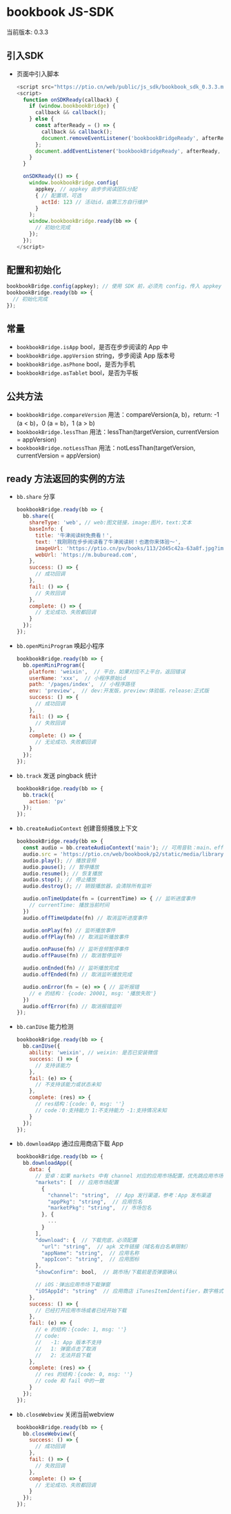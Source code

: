 bookbook JS-SDK
===========================

当前版本: 0.3.3

## 引入SDK

* 页面中引入脚本

  ```js
  <script src="https://ptio.cn/web/public/js_sdk/bookbook_sdk_0.3.3.min.js"></script>
  <script>
    function onSDKReady(callback) {
      if (window.bookbookBridge) {
        callback && callback();
      } else {
        const afterReady = () => {
          callback && callback();
          document.removeEventListener('bookbookBridgeReady', afterReady, false);
        };
        document.addEventListener('bookbookBridgeReady', afterReady, false);
      }
    }

    onSDKReady(() => {
      window.bookbookBridge.config(
        appkey, // appkey 由步步阅读团队分配
        { // 配置项，可选
          actId: 123 // 活动id，由第三方自行维护
        }
      );
      window.bookbookBridge.ready(bb => {
        // 初始化完成
      });
    });
  </script>
  ```


## 配置和初始化

```js
bookbookBridge.config(appkey); // 使用 SDK 前，必须先 config，传入 appkey
bookbookBridge.ready(bb => {
  // 初始化完成
});
```

## 常量

* `bookbookBridge.isApp` bool，是否在步步阅读的 App 中
* `bookbookBridge.appVersion` string，步步阅读 App 版本号
* `bookbookBridge.asPhone` bool，是否为手机
* `bookbookBridge.asTablet` bool，是否为平板

## 公共方法

* `bookbookBridge.compareVersion` 用法：compareVersion(a, b)，return: -1 (a < b)，0 (a = b)，1 (a > b)
* `bookbookBridge.lessThan` 用法：lessThan(targetVersion, currentVersion = appVersion)
* `bookbookBridge.notLessThan` 用法：notLessThan(targetVersion, currentVersion = appVersion)

## ready 方法返回的实例的方法

* `bb.share` 分享

  ```js
  bookbookBridge.ready(bb => {
    bb.share({
      shareType: 'web', // web:图文链接，image:图片，text:文本
      baseInfo: {
        title: '牛津阅读树免费看！',
        text: '我刚刚在步步阅读看了牛津阅读树！也邀你来体验～',
        imageUrl: 'https://ptio.cn/pv/books/113/2d45c42a-63a8f.jpg?imageMogr2/crop/385x436/gravity/center/quality/86/interlace/1',
        webUrl: 'https://m.buburead.com',
      },
      success: () => {
        // 成功回调
      },
      fail: () => {
        // 失败回调
      },
      complete: () => {
        // 无论成功、失败都回调
      }
    });
  });
  ```

* `bb.openMiniProgram` 唤起小程序

  ```js
  bookbookBridge.ready(bb => {
    bb.openMiniProgram({
      platform: 'weixin',  // 平台，如果对应不上平台，返回错误
      userName: 'xxx',  // 小程序原始id
      path: '/pages/index',  // 小程序路径
      env: 'preview',  // dev:开发版，preview:体验版，release:正式版
      success: () => {
        // 成功回调
      }, 
      fail: () => {
        // 失败回调
      },
      complete: () => {
        // 无论成功、失败都回调
      }
    });
  });
  ```

* `bb.track` 发送 pingback 统计

  ```js
  bookbookBridge.ready(bb => {
    bb.track({
      action: 'pv'
    });
  });
  ```

* `bb.createAudioContext` 创建音频播放上下文

  ```js
  bookbookBridge.ready(bb => {
    const audio = bb.createAudioContext('main'); // 可用音轨：main、effect
    audio.src = 'https://ptio.cn/web/bookbook/p2/static/media/library-bgm.47a4fbd1.mp3'; // 音频资源地址
    audio.play(); // 播放音频
    audio.pause(); // 暂停播放
    audio.resume(); // 恢复播放
    audio.stop(); // 停止播放
    audio.destroy(); // 销毁播放器，会清除所有监听

    audio.onTimeUpdate(fn = (currentTime) => { // 监听进度事件
      // currentTime: 播放当前时间
    }) 
    audio.offTimeUpdate(fn) // 取消监听进度事件

    audio.onPlay(fn) // 监听播放事件
    audio.offPlay(fn) // 取消监听播放事件

    audio.onPause(fn) // 监听音频暂停事件
    audio.offPause(fn) // 取消暂停监听

    audio.onEnded(fn) // 监听播放完成
    audio.offEnded(fn) // 取消监听播放完成

    audio.onError(fn = (e) => { // 监听报错
      // e 的结构： {code: 20001, msg: '播放失败'}
    }) 
    audio.offError(fn) // 取消报错监听
  });
  ```

* `bb.canIUse` 能力检测

  ```js
  bookbookBridge.ready(bb => {
    bb.canIUse({
      ability: 'weixin', // weixin: 是否已安装微信
      success: () => {
        // 支持该能力
      },
      fail: (e) => {
        // 不支持该能力或状态未知
      },
      complete: (res) => {
        // res结构：{code: 0, msg: ''}
        // code：0:支持能力 1:不支持能力 -1:支持情况未知
      }
    });
  });
  ```

* `bb.downloadApp` 通过应用商店下载 App

  ```js
  bookbookBridge.ready(bb => {
    bb.downloadApp({
      data: {
        // 安卓：如果 markets 中有 channel 对应的应用市场配置，优先跳应用市场，没有配置或跳转失败使用 download 中的下载链接兜底
        "markets": [  // 应用市场配置
          {
            "channel": "string",  // App 发行渠道，参考：App 发布渠道
            "appPkg": "string",  // 应用包名
            "marketPkg": "string",  // 市场包名
          }, {
            ...
          }
        ],
        "download": {  // 下载兜底，必须配置
          "url": "string",  // apk 文件链接（域名有白名单限制）
          "appName": "string",  // 应用名称
          "appIcon": "string",  // 应用图标
        },
        "showConfirm": bool,  // 跳市场/下载前是否弹窗确认

        // iOS：弹出应用市场下载弹窗
        "iOSAppId": "string"  // 应用商店 iTunesItemIdentifier，数字格式
      },
      success: () => {
        // 已经打开应用市场或者已经开始下载
      },
      fail: (e) => {
        // e 的结构：{code: 1, msg: ''}
        // code:
        //   -1: App 版本不支持
        //   1: 弹窗点击了取消
        //   2: 无法开启下载
      },
      complete: (res) => {
        // res 的结构：{code: 0, msg: ''} 
        // code 和 fail 中的一致
      }
    });
  });
  ```
  
* `bb.closeWebview` 关闭当前webview

  ```js
  bookbookBridge.ready(bb => {
    bb.closeWebview({
      success: () => {
        // 成功回调
      }, 
      fail: () => {
        // 失败回调
      },
      complete: () => {
        // 无论成功、失败都回调
      }
    });
  });
  ```
  
  
